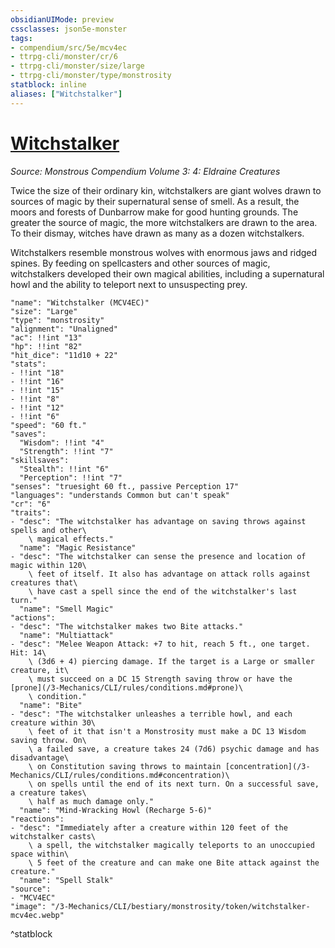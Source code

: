 ```yaml
---
obsidianUIMode: preview
cssclasses: json5e-monster
tags:
- compendium/src/5e/mcv4ec
- ttrpg-cli/monster/cr/6
- ttrpg-cli/monster/size/large
- ttrpg-cli/monster/type/monstrosity
statblock: inline
aliases: ["Witchstalker"]
---
```

# [Witchstalker](3-Mechanics\CLI\bestiary\monstrosity/witchstalker-mcv4ec.md)
*Source: Monstrous Compendium Volume 3: 4: Eldraine Creatures*  

Twice the size of their ordinary kin, witchstalkers are giant wolves drawn to sources of magic by their supernatural sense of smell. As a result, the moors and forests of Dunbarrow make for good hunting grounds. The greater the source of magic, the more witchstalkers are drawn to the area. To their dismay, witches have drawn as many as a dozen witchstalkers.

Witchstalkers resemble monstrous wolves with enormous jaws and ridged spines. By feeding on spellcasters and other sources of magic, witchstalkers developed their own magical abilities, including a supernatural howl and the ability to teleport next to unsuspecting prey.

```statblock
"name": "Witchstalker (MCV4EC)"
"size": "Large"
"type": "monstrosity"
"alignment": "Unaligned"
"ac": !!int "13"
"hp": !!int "82"
"hit_dice": "11d10 + 22"
"stats":
- !!int "18"
- !!int "16"
- !!int "15"
- !!int "8"
- !!int "12"
- !!int "6"
"speed": "60 ft."
"saves":
  "Wisdom": !!int "4"
  "Strength": !!int "7"
"skillsaves":
  "Stealth": !!int "6"
  "Perception": !!int "7"
"senses": "truesight 60 ft., passive Perception 17"
"languages": "understands Common but can't speak"
"cr": "6"
"traits":
- "desc": "The witchstalker has advantage on saving throws against spells and other\
    \ magical effects."
  "name": "Magic Resistance"
- "desc": "The witchstalker can sense the presence and location of magic within 120\
    \ feet of itself. It also has advantage on attack rolls against creatures that\
    \ have cast a spell since the end of the witchstalker's last turn."
  "name": "Smell Magic"
"actions":
- "desc": "The witchstalker makes two Bite attacks."
  "name": "Multiattack"
- "desc": "Melee Weapon Attack: +7 to hit, reach 5 ft., one target. Hit: 14\
    \ (3d6 + 4) piercing damage. If the target is a Large or smaller creature, it\
    \ must succeed on a DC 15 Strength saving throw or have the [prone](/3-Mechanics/CLI/rules/conditions.md#prone)\
    \ condition."
  "name": "Bite"
- "desc": "The witchstalker unleashes a terrible howl, and each creature within 30\
    \ feet of it that isn't a Monstrosity must make a DC 13 Wisdom saving throw. On\
    \ a failed save, a creature takes 24 (7d6) psychic damage and has disadvantage\
    \ on Constitution saving throws to maintain [concentration](/3-Mechanics/CLI/rules/conditions.md#concentration)\
    \ on spells until the end of its next turn. On a successful save, a creature takes\
    \ half as much damage only."
  "name": "Mind-Wracking Howl (Recharge 5-6)"
"reactions":
- "desc": "Immediately after a creature within 120 feet of the witchstalker casts\
    \ a spell, the witchstalker magically teleports to an unoccupied space within\
    \ 5 feet of the creature and can make one Bite attack against the creature."
  "name": "Spell Stalk"
"source":
- "MCV4EC"
"image": "/3-Mechanics/CLI/bestiary/monstrosity/token/witchstalker-mcv4ec.webp"
```
^statblock